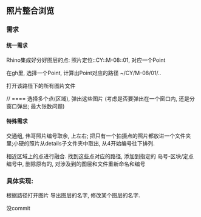 ## 照片整合浏览

### 需求
#### 统一需求
Rhino集成好分好图层的点: 照片定位::CY::M-08::01, 对应一个Point

在gh里, 选择一个Point, 计算出Point对应的路径 ~/CY/M-08/01/..

打开该路径下的所有图片文件

// ====
选择多个点(区域), 弹出这些图片 (考虑是否要弹出在一个窗口内, 还是分窗口弹出; 最大张数问题)

#### 特殊需求

交通组, 伟哥照片编号取余, 上左右; 把只有一个拍摄点的照片都放进一个文件夹里;小硬的照片从details子文件夹中取出, 从4开始编号往下排列.

相近区域上的点进行融合. 找到这些点对应的路径, 添加到指定的 岛号-区块/定点编号中, 删除原有的, 对涉及到的图层和文件重新命名和编号


### 具体实现:
根据路径打开图片
导出图层的名字, 修改某个图层的名字.


没commit
